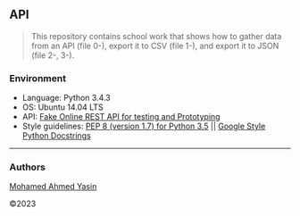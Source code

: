 ## API
> This repository contains school work that shows how to gather data from an API (file 0-), export it to CSV (file 1-), and export it to JSON (file 2-, 3-).


### Environment
* Language: Python 3.4.3
* OS: Ubuntu 14.04 LTS
* API: [Fake Online REST API for testing and Prototyping](https://jsonplaceholder.typicode.com/)
* Style guidelines: [PEP 8 (version 1.7) for Python 3.5](https://www.python.org/dev/peps/pep-0008/) || [Google Style Python Docstrings](http://sphinxcontrib-napoleon.readthedocs.io/en/latest/example_google.html)

---
### Authors

[Mohamed Ahmed Yasin](https://github.com/mohamedayasin)

©2023
